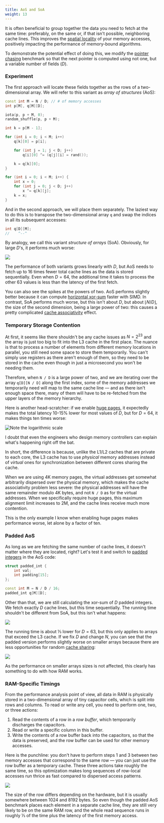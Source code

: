 ```yaml
---
title: AoS and SoA
weight: 13
---
```


It is often beneficial to group together the data you need to fetch at the same time: preferably, on the same or, if that isn't possible, neighboring cache lines. This improves the [spatial locality](/hpc/external-memory/locality) of your memory accesses, positively impacting the performance of memory-bound algorithms.

To demonstrate the potential effect of doing this, we modify the [pointer chasing](../latency) benchmark so that the next pointer is computed using not one, but a variable number of fields ($D$).

### Experiment

The first approach will locate these fields together as the rows of a two-dimensional array. We will refer to this variant as *array of structures* (AoS):

```c++
const int M = N / D; // # of memory accesses
int p[M], q[M][D];

iota(p, p + M, 0);
random_shuffle(p, p + M);

int k = p[M - 1];

for (int i = 0; i < M; i++)
    q[k][0] = p[i];

    for (int j = 1; j < D; j++)
        q[i][0] ^= (q[j][i] = rand());

    k = q[k][0];
}

for (int i = 0; i < M; i++) {
    int x = 0;
    for (int j = 0; j < D; j++)
        x ^= q[k][j];
    k = x;
}
```

And in the second approach, we will place them separately. The laziest way to do this is to transpose the two-dimensional array `q` and swap the indices in all its subsequent accesses:

```c++
int q[D][M];
//    ^--^
```

By analogy, we call this variant *structure of arrays* (SoA). Obviously, for large $D$'s, it performs much worse:

![](../img/aos-soa.svg)

The performance of both variants grows linearly with $D$, but AoS needs to fetch up to 16 times fewer total cache lines as the data is stored sequentially. Even when $D=64$, the additional time it takes to process the other 63 values is less than the latency of the first fetch.

You can also see the spikes at the powers of two. AoS performs slightly better because it can compute [horizontal xor-sum](/hpc/simd/reduction) faster with SIMD. In contrast, SoA performs much worse, but this isn't about $D$, but about $\lfloor N / D \rfloor$, the size of the second dimension, being a large power of two: this causes a pretty complicated [cache associativity](../associativity) effect.

### Temporary Storage Contention

At first, it seems like there shouldn't be any cache issues as $N=2^{23}$ and the array is just too big to fit into the L3 cache in the first place. The nuance is that to process a number of elements from different memory locations in parallel, you still need some space to store them temporarily. You can't simply use registers as there aren't enough of them, so they need to be stored in the cache even though in just a microsecond you won't be needing them.

Therefore, when `N / D` is a large power of two, and we are iterating over the array `q[D][N / D]` along the first index, some of the memory addresses we temporarily need will map to the same cache line — and as there isn't enough space there, many of them will have to be re-fetched from the upper layers of the memory hierarchy.

Here is another head-scratcher: if we enable [huge pages](../paging), it expectedly makes the total latency 10-15% lower for most values of $D$, but for $D=64$, it makes things ten times worse:

![Note the logarithmic scale](../img/soa-hugepages.svg)

I doubt that even the engineers who design memory controllers can explain what's happening right off the bat.

In short, the difference is because, unlike the L1/L2 caches that are private to each core, the L3 cache has to use *physical* memory addresses instead of *virtual* ones for synchronization between different cores sharing the cache.

When we are using 4K memory pages, the virtual addresses get somewhat arbitrarily dispersed over the physical memory, which makes the cache associativity problem less severe: the physical addresses will have the same remainder modulo 4K bytes, and not `N / D` as for the virtual addresses. When we specifically require huge pages, this maximum alignment limit increases to 2M, and the cache lines receive much more contention.

This is the only example I know when enabling huge pages makes performance worse, let alone by a factor of ten.

### Padded AoS

As long as we are fetching the same number of cache lines, it doesn't matter where they are located, right? Let's test it and switch to [padded integers](../cache-lines) in the AoS code:

```c++
struct padded_int {
    int val;
    int padding[15];
};

const int M = N / D / 16;
padded_int q[M][D];
```

Other than that, we are still calculating the xor-sum of $D$ padded integers. We fetch exactly $D$ cache lines, but this time sequentially. The running time shouldn't be different from SoA, but this isn't what happens:

![](../img/aos-soa-padded.svg)

The running time is about ⅓ lower for $D=63$, but this only applies to arrays that exceed the L3 cache. If we fix $D$ and change $N$, you can see that the padded version performs slightly worse on smaller arrays because there are less opportunities for random [cache sharing](../cache-lines):

![](../img/aos-soa-padded-n.svg)

As the performance on smaller arrays sizes is not affected, this clearly has something to do with how RAM works.

### RAM-Specific Timings

From the performance analysis point of view, all data in RAM is physically stored in a two-dimensional array of tiny capacitor cells, which is split into rows and columns. To read or write any cell, you need to perform one, two, or three actions:

1. Read the contents of a row in a *row buffer*, which temporarily discharges the capacitors. 
2. Read or write a specific column in this buffer.
3. Write the contents of a row buffer back into the capacitors, so that the data is preserved, and the row buffer can be used for other memory accesses.

Here is the punchline: you don't have to perform steps 1 and 3 between two memory accesses that correspond to the same row — you can just use the row buffer as a temporary cache. These three actions take roughly the same time, so this optimization makes long sequences of row-local accesses run thrice as fast compared to dispersed access patterns.

![](../img/ram.png)

The size of the row differs depending on the hardware, but it is usually somewhere between 1024 and 8192 bytes. So even though the padded AoS benchmark places each element in a separate cache line, they are still very likely to be on the same RAM row, and the whole read sequence runs in roughly ⅓ of the time plus the latency of the first memory access.
